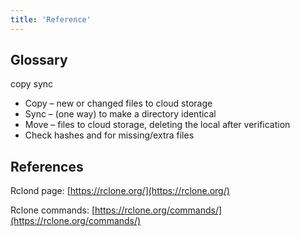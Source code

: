 ```yaml
---
title: 'Reference'
---
```


## Glossary

copy
sync

- Copy – new or changed files to cloud storage
- Sync – (one way) to make a directory identical
- Move – files to cloud storage, deleting the local after verification
- Check hashes and for missing/extra files


## References

Rclond page:  [https://rclone.org/](https://rclone.org/)

Rclone commands: [https://rclone.org/commands/](https://rclone.org/commands/)
